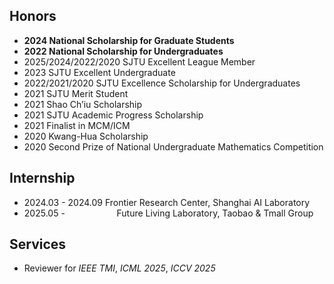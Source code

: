 ## Honors

- **2024 National Scholarship for Graduate Students**
- **2022 National Scholarship for Undergraduates**
- 2025/2024/2022/2020 SJTU Excellent League Member
- 2023 SJTU Excellent Undergraduate
- 2022/2021/2020 SJTU Excellence Scholarship for Undergraduates
- 2021 SJTU Merit Student
- 2021 Shao Ch’iu Scholarship
- 2021 SJTU Academic Progress Scholarship
- 2021 Finalist in MCM/ICM
- 2020 Kwang-Hua Scholarship
- 2020 Second Prize of National Undergraduate Mathematics Competition

## Internship
- 2024.03 - 2024.09 Frontier Research Center, Shanghai AI Laboratory
- 2025.05 -&nbsp;&nbsp;&nbsp;&nbsp;&nbsp;&nbsp;&nbsp;&nbsp;&nbsp;&nbsp;&nbsp;&nbsp;&nbsp;&nbsp;&nbsp;&nbsp;&nbsp;&nbsp;&nbsp;&nbsp;&nbsp;Future Living Laboratory, Taobao & Tmall Group


## Services
- Reviewer for _IEEE TMI_, _ICML 2025_, _ICCV 2025_
